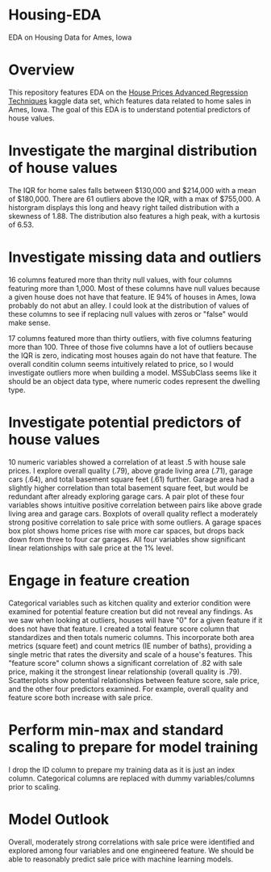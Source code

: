 # Housing-EDA
EDA on Housing Data for Ames, Iowa

# Overview
This repository features EDA on the [House Prices Advanced Regression Techniques](https://www.kaggle.com/c/house-prices-advanced-regression-techniques/overview) kaggle data set, which features data related to home sales in Ames, Iowa. The goal of this EDA is to understand potential predictors of house values.

# Investigate the marginal distribution of house values
The IQR for home sales falls between $130,000 and $214,000 with a mean of $180,000. There are 61 outliers above the IQR, with a max of $755,000. A historgram displays this long and heavy right tailed distribution with a skewness of 1.88. The distribution also features a high peak, with a kurtosis of 6.53.

# Investigate missing data and outliers
16 columns featured more than thrity null values, with four columns featuring more than 1,000. Most of these columns have null values because a given house does not have that feature. IE 94% of houses in Ames, Iowa probably do not abut an alley. I could look at the distribution of values of these columns to see if replacing null values with zeros or "false" would make sense.

17 columns featured more than thirty outliers, with five columns featuring more than 100. Three of those five columns have a lot of outliers because the IQR is zero, indicating most houses again do not have that feature. The overall conditin column seems intuitively related to price, so I would investigate outliers more when building a model. MSSubClass seems like it should be an object data type, where numeric codes represent the dwelling type.

# Investigate potential predictors of house values
10 numeric variables showed a correlation of at least .5 with house sale prices. I explore overall quality (.79), above grade living area (.71), garage cars (.64), and total basement square feet (.61) further. Garage area had a slightly higher correlation than total basement square feet, but would be redundant after already exploring garage cars. A pair plot of these four variables shows intuitive positive correlation between pairs like above grade living area and garage cars. Boxplots of overall quality reflect a moderately strong positive correlation to sale price with some outliers. A garage spaces box plot shows home prices rise with more car spaces, but drops back down from three to four car garages. All four variables show significant linear relationships with sale price at the 1% level.

# Engage in feature creation
Categorical variables such as kitchen quality and exterior condition were examined for potential feature creation but did not reveal any findings. As we saw when looking at outliers, houses will have "0" for a given feature if it does not have that feature. I created a total feature score column that standardizes and then totals numeric columns. This incorporate both area metrics (square feet) and count metrics (IE number of baths), providing a single metric that rates the diversity and scale of a house's features. This "feature score" column shows a significant correlation of .82 with sale price, making it the strongest linear relationship (overall quality is .79). Scatterplots show potential relationships between feature score, sale price, and the other four predictors examined. For example, overall quality and feature score both increase with sale price.

# Perform min-max and standard scaling to prepare for model training
I drop the ID column to prepare my training data as it is just an index column. Categorical columns are replaced with dummy variables/columns prior to scaling.

# Model Outlook
Overall, moderately strong correlations with sale price were identified and explored among four variables and one engineered feature. We should be able to reasonably predict sale price with machine learning models.
